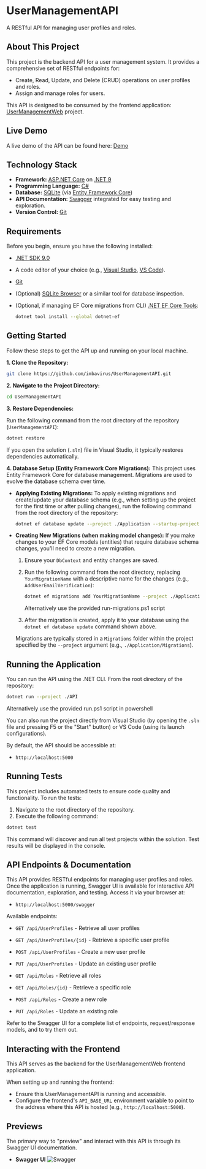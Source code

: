 # UserManagementAPI
A RESTful API for managing user profiles and roles.

## About This Project

This project is the backend API for a user management system. It provides a comprehensive set of RESTful endpoints for:
- Create, Read, Update, and Delete (CRUD) operations on user profiles and roles.
- Assign and manage roles for users.

This API is designed to be consumed by the frontend application: [UserManagementWeb](https://github.com/imbavirus/UserManagementWeb) project.

## Live Demo

A live demo of the API can be found here: [Demo](https://user-management-api.home.infernos.co.za/swagger)

## Technology Stack

- **Framework:** [ASP.NET Core](https://dotnet.microsoft.com/apps/aspnet) on [.NET 9](https://dotnet.microsoft.com/en-us/download/dotnet/9.0)
- **Programming Language:** [C#](https://docs.microsoft.com/en-us/dotnet/csharp/)
- **Database:** [SQLite](https://www.sqlite.org/index.html) (via [Entity Framework Core](https://docs.microsoft.com/en-us/ef/core/))
- **API Documentation:** [Swagger](https://swagger.io/) integrated for easy testing and exploration.
- **Version Control:** [Git](https://git-scm.com/)

## Requirements

Before you begin, ensure you have the following installed:
- [.NET SDK 9.0](https://dotnet.microsoft.com/download/dotnet/9.0)
- A code editor of your choice (e.g., [Visual Studio](https://visualstudio.microsoft.com/), [VS Code](https://code.visualstudio.com/)).
- [Git](https://git-scm.com/)
- (Optional) [SQLite Browser](https://sqlitebrowser.org/) or a similar tool for database inspection.
- (Optional, if managing EF Core migrations from CLI) [.NET EF Core Tools](https://docs.microsoft.com/en-us/ef/core/cli/dotnet):

  ```bash
  dotnet tool install --global dotnet-ef
  ```

## Getting Started

Follow these steps to get the API up and running on your local machine.

**1. Clone the Repository:**

   ```bash
   git clone https://github.com/imbavirus/UserManagementAPI.git
   ```

**2. Navigate to the Project Directory:**

   ```bash
   cd UserManagementAPI
   ```

**3. Restore Dependencies:**

   Run the following command from the root directory of the repository (`UserManagementAPI`):
   ```bash
   dotnet restore
   ```
   If you open the solution (`.sln`) file in Visual Studio, it typically restores dependencies automatically.

**4. Database Setup (Entity Framework Core Migrations):**
   This project uses Entity Framework Core for database management. Migrations are used to evolve the database schema over time.

   *   **Applying Existing Migrations:**
       To apply existing migrations and create/update your database schema (e.g., when setting up the project for the first time or after pulling changes), run the following command from the root directory of the repository:

       ```bash
       dotnet ef database update --project ./Application --startup-project ./API
       ```

   *   **Creating New Migrations (when making model changes):**
       If you make changes to your EF Core models (entities) that require database schema changes, you'll need to create a new migration.
       1.  Ensure your `DbContext` and entity changes are saved.
       2.  Run the following command from the root directory, replacing `YourMigrationName` with a descriptive name for the changes (e.g., `AddUserEmailVerification`):

           ```bash
           dotnet ef migrations add YourMigrationName --project ./Application --startup-project ./API
           ```

           Alternatively use the provided run-migrations.ps1 script

       3.  After the migration is created, apply it to your database using the `dotnet ef database update` command shown above.

       Migrations are typically stored in a `Migrations` folder within the project specified by the `--project` argument (e.g., `./Application/Migrations`).


## Running the Application

You can run the API using the .NET CLI. From the root directory of the repository:

```bash
dotnet run --project ./API
```

Alternatively use the provided run.ps1 script in powershell

You can also run the project directly from Visual Studio (by opening the `.sln` file and pressing F5 or the "Start" button) or VS Code (using its launch configurations).

By default, the API should be accessible at:
- `http://localhost:5000`

## Running Tests

This project includes automated tests to ensure code quality and functionality. To run the tests:

1.  Navigate to the root directory of the repository.
2.  Execute the following command:
   ```bash
   dotnet test
   ```
This command will discover and run all test projects within the solution. Test results will be displayed in the console.

## API Endpoints & Documentation

This API provides RESTful endpoints for managing user profiles and roles. Once the application is running, Swagger UI is available for interactive API documentation, exploration, and testing. Access it via your browser at:

- `http://localhost:5000/swagger`

Available endpoints:
- `GET /api/UserProfiles` - Retrieve all user profiles
- `GET /api/UserProfiles/{id}` - Retrieve a specific user profile
- `POST /api/UserProfiles` - Create a new user profile
- `PUT /api/UserProfiles` - Update an existing user profile

- `GET /api/Roles` - Retrieve all roles
- `GET /api/Roles/{id}` - Retrieve a specific role
- `POST /api/Roles` - Create a new role
- `PUT /api/Roles` - Update an existing role

Refer to the Swagger UI for a complete list of endpoints, request/response models, and to try them out.

## Interacting with the Frontend

This API serves as the backend for the UserManagementWeb frontend application.

When setting up and running the frontend:
- Ensure this UserManagementAPI is running and accessible.
- Configure the frontend's `API_BASE_URL` environment variable to point to the address where this API is hosted (e.g., `http://localhost:5000`).

## Previews

The primary way to "preview" and interact with this API is through its Swagger UI documentation.

*   **Swagger UI**
![Swagger](https://i.gyazo.com/797babcd5ba72bea00a23fafec8b280c.png)
